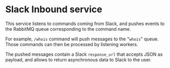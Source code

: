 # Slack Inbound service

This service listens to commands coming from Slack, and pushes events to the RabbitMQ queue corresponding to the command name.

For example, `/whois` command will push messages to the "`whois`" queue.
Those commands can then be processed by listening workers.

The pushed messages contain a Slack `response_url` that accepts JSON as payload, and allows to return asynchronous data to Slack to the user.
